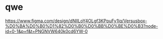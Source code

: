 # qwe

https://www.figma.com/design/dNlILoY4OLgf3KPpuFy1Iq/Versusbox-%D0%BA%D0%B0%D1%82%D0%B0%D0%BB%D0%BE%D0%B3?node-id=0-1&p=f&t=PNGNVW640k0cd6YW-0
